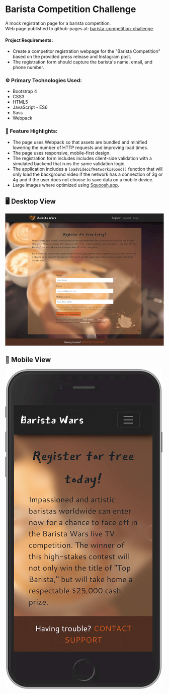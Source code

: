 # Barista Competition Challenge

A mock registration page for a barista competition.\
Web page published to github-pages at: [barista-competition-challenge](https://anaboca.github.io/barista-competition-challenge/).

#### Project Requirements:

- Create a competitor registration webpage for the "Barista Competition" based on the provided press release and Instagram post.
- The registration form should capture the barista's name, email, and phone number.

### ⚙️ Primary Technologies Used:

- Bootstrap 4
- CSS3
- HTML5
- JavaScript - ES6
- Sass
- Webpack

### 📇 Feature Highlights:

- The page uses Webpack so that assets are bundled and minified lowering the number of HTTP requests and improving load times.
- The page uses responsive, mobile-first design.
- The registration form includes includes client-side validation with a simulated backend that runs the same validation logic.
- The application includes a `loadVideoIfNetworkIsGood()` function that will only load the background video
  if the network has a connection of 3g or 4g and if the user does not choose to save data on a mobile device.
- Large images where optimized using [Squoosh.app](https://squoosh.app/).

## 🖥️ Desktop View

![Desktop Screenshot](https://github.com/AnaBoca/barista-competition-challenge/blob/master/src/images/desktop.png)

## 📱 Mobile View

![Mobile Screenshot](https://github.com/AnaBoca/barista-competition-challenge/blob/master/src/images/mobile.png)
